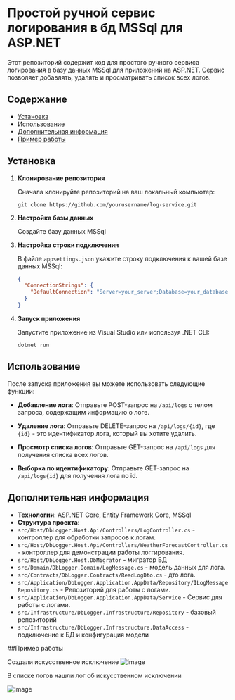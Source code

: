 # Простой ручной сервис логирования в бд MSSql для ASP.NET

Этот репозиторий содержит код для простого ручного сервиса логирования в базу данных MSSql для приложений на ASP.NET. Сервис позволяет добавлять, удалять и просматривать список всех логов.

## Содержание

- [Установка](#установка)
- [Использование](#использование)
- [Дополнительная информация](#дополнительная-информация)
- [Пример работы](#пример-работы)

## Установка

1. **Клонирование репозитория**

   Сначала клонируйте репозиторий на ваш локальный компьютер:

   ```
   git clone https://github.com/yourusername/log-service.git
   ```

2. **Настройка базы данных**

   Создайте базу данных MSSql 

3. **Настройка строки подключения**

   В файле `appsettings.json` укажите строку подключения к вашей базе данных MSSql:

   ```json
   {
     "ConnectionStrings": {
       "DefaultConnection": "Server=your_server;Database=your_database;"
     }
   }
   ```

4. **Запуск приложения**

   Запустите приложение из Visual Studio или используя .NET CLI:

   ```
   dotnet run
   ```

## Использование

После запуска приложения вы можете использовать следующие функции:

- **Добавление лога**: Отправьте POST-запрос на `/api/logs` с телом запроса, содержащим информацию о логе.

- **Удаление лога**: Отправьте DELETE-запрос на `/api/logs/{id}`, где `{id}` - это идентификатор лога, который вы хотите удалить.

- **Просмотр списка логов**: Отправьте GET-запрос на `/api/logs` для получения списка всех логов.
  
- **Выборка по идентификатору**: Отправьте GET-запрос на `/api/logs{id}` для получения лога по id.

## Дополнительная информация

- **Технологии**: ASP.NET Core, Entity Framework Core, MSSql
- **Структура проекта**:
 - `src/Host/DbLogger.Host.Api/Controllers/LogController.cs` - контроллер для обработки запросов к логам.
 - `src/Host/DbLogger.Host.Api/Controllers/WeatherForecastController.cs` - контроллер для демонстрации работы логгирования.
 - `src/Host/DbLogger.Host.DbMigrator` - мигратор БД
 - `src/Domain/DbLogger.Domain/LogMessage.cs` - модель данных для лога.
 - `src/Contracts/DbLogger.Contracts/ReadLogDto.cs` - дто лога.
 - `src/Application/DbLogger.Application.AppData/Repository/ILogMessageRepository.cs` - Репозиторий для работы с логами.
 - `src/Application/DbLogger.Application.AppData/Service` - Сервис для работы с логами.
 - `src/Infrastructure/DbLogger.Infrastructure/Repository` - базовый репозиторий
 - `src/Infrastructure/DbLogger.Infrastructure.DataAccess` - подключение к БД и конфигурация модели

##Пример работы


Создали искусственное исключение
![image](https://github.com/valerchikUwU/DbLogger/assets/99470988/673917d8-7daf-43ca-aa7f-fe27ad6b5bd0)

В списке логов нашли лог об искусственном исключении

![image](https://github.com/valerchikUwU/DbLogger/assets/99470988/90472c31-3015-42c1-8428-853096305435)

